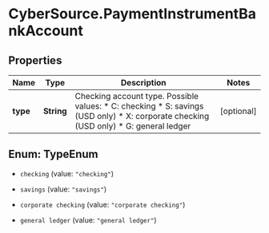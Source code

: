 # CyberSource.PaymentInstrumentBankAccount

## Properties
Name | Type | Description | Notes
------------ | ------------- | ------------- | -------------
**type** | **String** | Checking account type. Possible values:   * C: checking   * S: savings (USD only)   * X: corporate checking (USD only)   * G: general ledger  | [optional] 


<a name="TypeEnum"></a>
## Enum: TypeEnum


* `checking` (value: `"checking"`)

* `savings` (value: `"savings"`)

* `corporate checking` (value: `"corporate checking"`)

* `general ledger` (value: `"general ledger"`)




